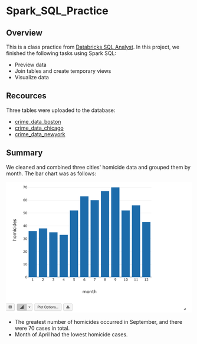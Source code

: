 # Spark_SQL_Practice
## Overview
This is a class practice from [Databricks SQL Analyst](https://academy.databricks.com/sql-analyst).
In this project, we finished the following tasks using Spark SQL:
- Preview data
- Join tables and create temporary views
- Visualize data

## Recources
Three tables were uploaded to the database:
- [crime_data_boston](https://github.com/Kun-kz/Spark_SQL_Practice/blob/main/Resources/crime-data-bos.csv)
- [crime_data_chicago](https://github.com/Kun-kz/Spark_SQL_Practice/blob/main/Resources/crime-data-chi.csv)
- [crime_data_newyork](https://github.com/Kun-kz/Spark_SQL_Practice/blob/main/Resources/crime-data-ny.csv)

## Summary
We cleaned and combined three cities' homicide data and grouped them by month. The bar chart was as follows:

![](Images/Chart1.png)

- The greatest number of homicides occurred in September, and there were 70 cases in total.
- Month of April had the lowest homicide cases.
